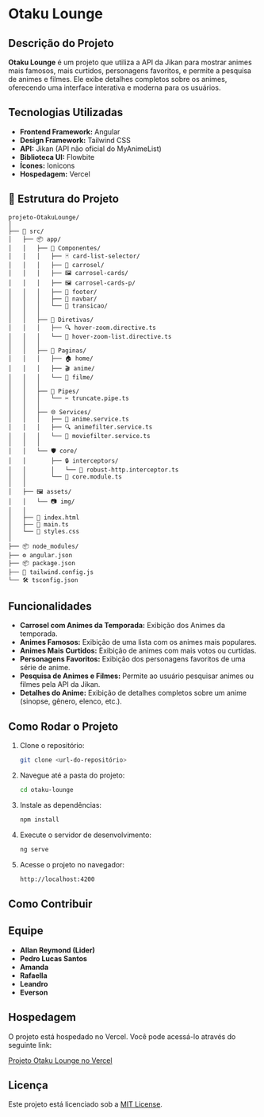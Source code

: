 # Otaku Lounge

## Descrição do Projeto
**Otaku Lounge** é um projeto que utiliza a API da Jikan para mostrar animes mais famosos, mais curtidos, personagens favoritos, e permite a pesquisa de animes e filmes. Ele exibe detalhes completos sobre os animes, oferecendo uma interface interativa e moderna para os usuários. 

## Tecnologias Utilizadas

- **Frontend Framework:** Angular
- **Design Framework:** Tailwind CSS
- **API:** Jikan (API não oficial do MyAnimeList)
- **Biblioteca UI:** Flowbite
- **Ícones:** Ionicons
- **Hospedagem:** Vercel


## 📂 Estrutura do Projeto

```
projeto-OtakuLounge/
│
├── 📁 src/
│   ├── 📦 app/
│   │   ├── 🧩 Componentes/
│   │   │   ├── 🃏 card-list-selector/
│   │   │   ├── 🎠 carrosel/
│   │   │   ├── 🖼️ carrosel-cards/
│   │   │   ├── 🖼️ carrosel-cards-p/
│   │   │   ├── 🔻 footer/
│   │   │   ├── 🧭 navbar/
│   │   │   └── 🔄 transicao/
│   │   │
│   │   ├── 🎯 Diretivas/
│   │   │   ├── 🔍 hover-zoom.directive.ts
│   │   │   └── 🔎 hover-zoom-list.directive.ts
│   │   │
│   │   ├── 📄 Paginas/
│   │   │   ├── 🏠 home/
│   │   │   ├── 🎬 anime/
│   │   │   └── 🍿 filme/
│   │   │
│   │   ├── 🔧 Pipes/
│   │   │   └── ✂️ truncate.pipe.ts
│   │   │
│   │   ├── 🌐 Services/
│   │   │   ├── 🤖 anime.service.ts
│   │   │   ├── 🔍 animefilter.service.ts
│   │   │   └── 🎥 moviefilter.service.ts
│   │   │
│   │   └── 🛡️ core/
│   │       ├── 🔒 interceptors/
│   │       │   └── 🚦 robust-http.interceptor.ts
│   │       └── 📡 core.module.ts
│   │
│   ├── 🖼️ assets/
│   │   └── 📷 img/
│   │
│   ├── 📄 index.html
│   ├── 🚀 main.ts
│   └── 🎨 styles.css
│
├── 📦 node_modules/
├── ⚙️ angular.json
├── 📦 package.json
├── 🌈 tailwind.config.js
└── 🛠️ tsconfig.json
```

## Funcionalidades
- **Carrosel com Animes da Temporada:** Exibição dos Animes da temporada.
- **Animes Famosos:** Exibição de uma lista com os animes mais populares.
- **Animes Mais Curtidos:** Exibição de animes com mais votos ou curtidas.
- **Personagens Favoritos:** Exibição dos personagens favoritos de uma série de anime.
- **Pesquisa de Animes e Filmes:** Permite ao usuário pesquisar animes ou filmes pela API da Jikan.
- **Detalhes do Anime:** Exibição de detalhes completos sobre um anime (sinopse, gênero, elenco, etc.).

## Como Rodar o Projeto

1. Clone o repositório:
    ```bash
    git clone <url-do-repositório>
    ```

2. Navegue até a pasta do projeto:
    ```bash
    cd otaku-lounge
    ```

3. Instale as dependências:
    ```bash
    npm install
    ```

4. Execute o servidor de desenvolvimento:
    ```bash
    ng serve
    ```

5. Acesse o projeto no navegador:
    ```bash
    http://localhost:4200
    ```

## Como Contribuir

## Equipe
- **Allan Reymond (Lider)**
- **Pedro Lucas Santos**
- **Amanda**
- **Rafaella**
- **Leandro**
- **Everson**

## Hospedagem

O projeto está hospedado no Vercel. Você pode acessá-lo através do seguinte link:


[Projeto Otaku Lounge no Vercel](otaku-lounge.vercel.app)

## Licença
Este projeto está licenciado sob a [MIT License](LICENSE).
